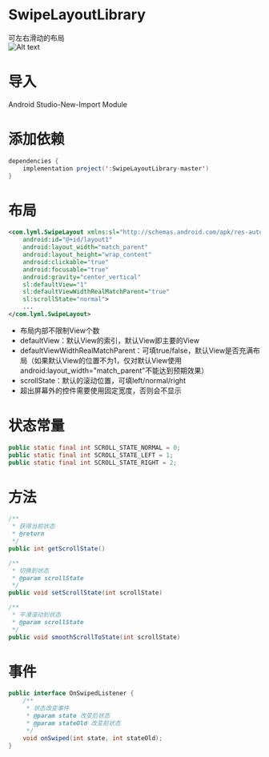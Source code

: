 # SwipeLayoutLibrary
可左右滑动的布局<br>
![Alt text](https://github.com/haluolym/SwipeLayoutLibrary/blob/master/screenshots/screenshot.gif)

# 导入
Android Studio-New-Import Module

# 添加依赖
```java
dependencies {
    implementation project(':SwipeLayoutLibrary-master')
}
```

# 布局
```xml
<com.lyml.SwipeLayout xmlns:sl="http://schemas.android.com/apk/res-auto"
    android:id="@+id/layout1"
    android:layout_width="match_parent"
    android:layout_height="wrap_content"
    android:clickable="true"
    android:focusable="true"
    android:gravity="center_vertical"
    sl:defaultView="1"
    sl:defaultViewWidthRealMatchParent="true"
    sl:scrollState="normal">
    ...
</com.lyml.SwipeLayout>
```

* 布局内部不限制View个数
* defaultView：默认View的索引，默认View即主要的View
* defaultViewWidthRealMatchParent：可填true/false，默认View是否充满布局（如果默认View的位置不为1，仅对默认View使用android:layout_width="match_parent"不能达到预期效果）
* scrollState：默认的滚动位置，可填left/normal/right
* 超出屏幕外的控件需要使用固定宽度，否则会不显示

# 状态常量
```java
public static final int SCROLL_STATE_NORMAL = 0;
public static final int SCROLL_STATE_LEFT = 1;
public static final int SCROLL_STATE_RIGHT = 2;
```

# 方法
```java
/**
 * 获得当前状态
 * @return
 */
public int getScrollState()

/**
 * 切换到状态
 * @param scrollState
 */
public void setScrollState(int scrollState)

/**
 * 平滑滚动到状态
 * @param scrollState
 */
public void smoothScrollToState(int scrollState)
```

# 事件
```java
public interface OnSwipedListener {
    /**
     * 状态改变事件
     * @param state 改变后状态
     * @param stateOld 改变前状态
     */
    void onSwiped(int state, int stateOld);
}
```

